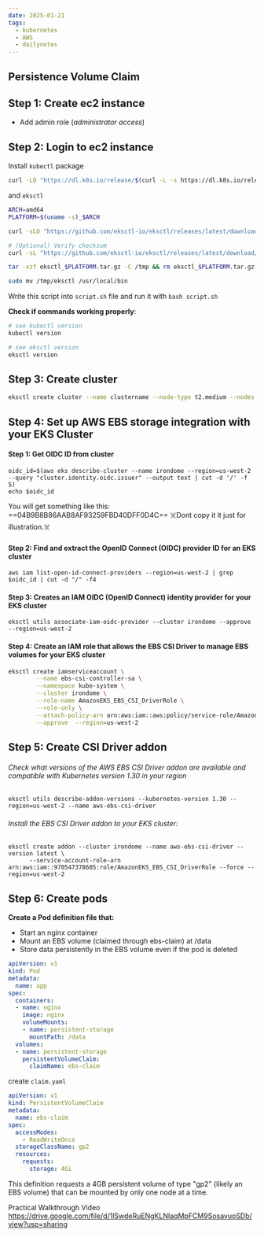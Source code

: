 ```yaml
---
date: 2025-01-21
tags:
  - kubernetes
  - AWS
  - dailynotes
---
```

## Persistence Volume Claim
## Step 1: Create ec2 instance
- Add admin role (*administrator access*)

## Step 2: Login to ec2 instance

Install `kubectl` package
```sh
curl -LO "https://dl.k8s.io/release/$(curl -L -s https://dl.k8s.io/release/stable.txt)/bin/linux/amd64/kubectl"
```

and `eksctl` 
```sh
ARCH=amd64
PLATFORM=$(uname -s)_$ARCH

curl -sLO "https://github.com/eksctl-io/eksctl/releases/latest/download/eksctl_$PLATFORM.tar.gz"

# (Optional) Verify checksum
curl -sL "https://github.com/eksctl-io/eksctl/releases/latest/download/eksctl_checksums.txt" | grep $PLATFORM | sha256sum --check

tar -xzf eksctl_$PLATFORM.tar.gz -C /tmp && rm eksctl_$PLATFORM.tar.gz

sudo mv /tmp/eksctl /usr/local/bin
```
Write this script into `script.sh` file and run it with `bash script.sh`

**Check if commands working properly**:
```sh
# see kubectl version
kubectl version

# see eksctl version
eksctl version
```

## Step 3: Create cluster
```sh
eksctl create cluster --name clustername --node-type t2.medium --nodes 2 --region=us-east-1
```

## Step 4: Set up AWS EBS storage integration with your EKS Cluster

#### Step 1: Get OIDC ID from cluster
```
oidc_id=$(aws eks describe-cluster --name irondome --region=us-west-2 --query "cluster.identity.oidc.issuer" --output text | cut -d '/' -f 5)
echo $oidc_id
```

You will get something like this: ==04B9B8B86AAB8AF93259FBD40DFF0D4C==
☠️Dont copy it it just for illustration.☠️

#### Step 2: Find and extract the OpenID Connect (OIDC) provider ID for an EKS cluster
```
aws iam list-open-id-connect-providers --region=us-west-2 | grep $oidc_id | cut -d "/" -f4 
```

#### Step 3: Creates an IAM OIDC (OpenID Connect) identity provider for your EKS cluster
```
eksctl utils associate-iam-oidc-provider --cluster irondome --approve --region=us-west-2
```

#### Step 4: Create an IAM role that allows the EBS CSI Driver to manage EBS volumes for your EKS cluster
```sh
eksctl create iamserviceaccount \
        --name ebs-csi-controller-sa \
        --namespace kube-system \
        --cluster irondome \
        --role-name AmazonEKS_EBS_CSI_DriverRole \
        --role-only \
        --attach-policy-arn arn:aws:iam::aws:policy/service-role/AmazonEBSCSIDriverPolicy \
        --approve  --region=us-west-2
```

## Step 5: Create CSI Driver addon

###### Check what versions of the AWS EBS CSI Driver addon are available and compatible with Kubernetes version 1.30 in your region
```
eksctl utils describe-addon-versions --kubernetes-version 1.30 --region=us-west-2 --name aws-ebs-csi-driver
```

###### Install the EBS CSI Driver addon to your EKS cluster:
```
eksctl create addon --cluster irondome --name aws-ebs-csi-driver --version latest \
      --service-account-role-arn arn:aws:iam::970547378605:role/AmazonEKS_EBS_CSI_DriverRole --force --region=us-west-2
```

## Step 6: Create pods
**Create a Pod definition file that:**
- Start an nginx container
- Mount an EBS volume (claimed through ebs-claim) at /data
- Store data persistently in the EBS volume even if the pod is deleted
```yaml
apiVersion: v1
kind: Pod
metadata:
  name: app
spec:
  containers:
  - name: nginx
    image: nginx
    volumeMounts:
    - name: persistent-storage
      mountPath: /data
  volumes:
  - name: persistent-storage
    persistentVolumeClaim:
      claimName: ebs-claim
```

create `claim.yaml`
```yaml
apiVersion: v1
kind: PersistentVolumeClaim
metadata:
  name: ebs-claim
spec:
  accessModes:
    - ReadWriteOnce
  storageClassName: gp2
  resources:
    requests:
      storage: 4Gi
```
This definition requests a 4GB persistent volume of type "gp2" (likely an EBS volume) that can be mounted by only one node at a time.

Practical Walkthrough Video 
https://drive.google.com/file/d/1lSwdeRuENgKLNIaqMpFCM9SosavuoSDb/view?usp=sharing
